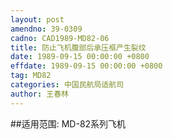 ```yaml
---
layout: post
amendno: 39-0309
cadno: CAD1989-MD82-06
title: 防止飞机腹部后承压框产生裂纹
date: 1989-09-15 00:00:00 +0800
effdate: 1989-09-15 00:00:00 +0800
tag: MD82
categories: 中国民航局适航司
author: 王春林
---
```


##适用范围:
MD-82系列飞机

